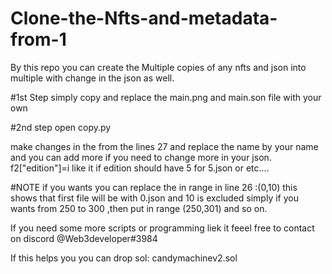 # Clone-the-Nfts-and-metadata-from-1
By this repo you can create the Multiple copies of any nfts and json into multiple with change in the json as well.



#1st Step
simply copy and replace the main.png and main.son file with your own

#2nd step 
open copy.py

make changes in the from the lines 27 and replace the name by your name and you can add more if you need to change more in your json.
f2["edition"]=i
like it if edition should have 5 for 5.json or etc....

#NOTE if you wants you can replace the in range in line 26 :(0,10)
this shows that first file will be with 0.json and 10 is excluded simply if you wants from 250 to 300 ,then put in range (250,301) and so on.




If you need some more scripts or programming liek it feeel free to contact on discord @Web3developer#3984




If this helps you you can drop sol:
candymachinev2.sol
